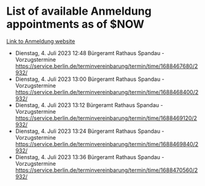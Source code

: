 # List of available Anmeldung appointments as of $NOW
[Link to Anmeldung website](https://service.berlin.de/terminvereinbarung/termin/tag.php?termin=1&anliegen[]=120686&dienstleisterlist=122210,122217,327316,122219,327312,122227,327314,122231,327346,122243,327348,122254,122252,329742,122260,329745,122262,329748,122271,327278,122273,327274,122277,327276,330436,122280,327294,122282,327290,122284,327292,122291,327270,122285,327266,122286,327264,122296,327268,150230,329760,122297,327286,122294,327284,122312,329763,122314,329775,122304,327330,122311,327334,122309,327332,317869,122281,327352,122279,329772,122283,122276,327324,122274,327326,122267,329766,122246,327318,122251,327320,122257,327322,122208,327298,122226,327300&herkunft=http%3A%2F%2Fservice.berlin.de%2Fdienstleistung%2F120686%2F)
- Dienstag, 4. Juli 2023 12:48 Bürgeramt Rathaus Spandau - Vorzugstermine https://service.berlin.de/terminvereinbarung/termin/time/1688467680/2932/
- Dienstag, 4. Juli 2023 13:00 Bürgeramt Rathaus Spandau - Vorzugstermine https://service.berlin.de/terminvereinbarung/termin/time/1688468400/2932/
- Dienstag, 4. Juli 2023 13:12 Bürgeramt Rathaus Spandau - Vorzugstermine https://service.berlin.de/terminvereinbarung/termin/time/1688469120/2932/
- Dienstag, 4. Juli 2023 13:24 Bürgeramt Rathaus Spandau - Vorzugstermine https://service.berlin.de/terminvereinbarung/termin/time/1688469840/2932/
- Dienstag, 4. Juli 2023 13:36 Bürgeramt Rathaus Spandau - Vorzugstermine https://service.berlin.de/terminvereinbarung/termin/time/1688470560/2932/
